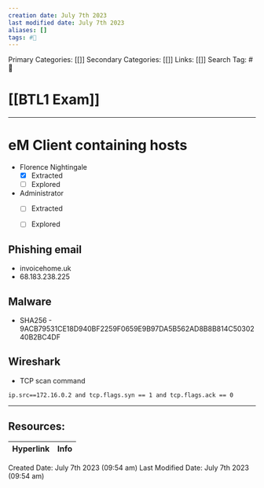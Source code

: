 ```yaml
---
creation date: July 7th 2023
last modified date: July 7th 2023
aliases: []
tags: #📖
---
```


Primary Categories: [[]] 
Secondary Categories: [[]] 
Links: [[]] 
Search Tag: #📖  

# [[BTL1 Exam]]  
---

# eM Client containing hosts
- Florence Nightingale
	- [x] Extracted
	- [ ] Explored
- Administrator 
	- [ ] Extracted
	- [ ] Explored


## Phishing email 
- invoicehome.uk
- 68.183.238.225

## Malware
- SHA256 - 9ACB79531CE18D940BF2259F0659E9B97DA5B562AD8B8B814C5030240B2BC4DF

## Wireshark
- TCP scan command 
```
ip.src==172.16.0.2 and tcp.flags.syn == 1 and tcp.flags.ack == 0
```























___

## Resources:

| Hyperlink | Info |
| --------- | ---- |


Created Date: July 7th 2023 (09:54 am) 
Last Modified Date: July 7th 2023 (09:54 am)
